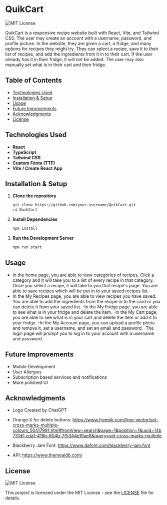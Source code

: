 # QuikCart
![MIT License](https://img.shields.io/badge/License-MIT-green.svg)

QuikCart is a responsive recipe website built with React, Vite, and Tailwind CSS. The user may create an account with a username, password, and profile picture. In the website, they are given a cart, a fridge, and many options for recipes they might try. They can select a recipe, save it to their list of recipes, and add the ingredients from it in to their cart. If the user already has it in their fridge, it will not be added. The user may also manually set what is in their cart and their fridge. 

## Table of Contents
- [Technologies Used](#technologies-used)
- [Installation & Setup](#installation--setup)
- [Usage](#usage)
- [Future Improvements](#future-improvements)
- [Acknowledgments](#acknowledgments)
- [License](#license)


## Technologies Used
- **React** 
- **TypeScript**
- **Tailwind CSS**
- **Custom Fonts (TTF)**
- **Vite / Create React App** 

## Installation & Setup
1. **Clone the repository**
   ```sh
   git clone https://github.com/your-username/QuikCart.git
   cd QuikCart
2. **Install Dependencies**
    ```sh
   npm install
3. **Run the Development Server**
   ```sh
   npm run start

## Usage
- In the home page, you are able to view categories of recipes. Click a category and it will take you to a list of every recipe in that category. Once you select a recipe, it will take to you that recipe's page. You are able to save recipes which will be put in to your saved recipes list.
- In the My Recipes page, you are able to view recipes you have saved. You are able to add the ingredients from the recipe in to the card or you can delete it from your saved list.
-In the My Fridge page, you are able to see what is in your fridge and delete the item.
-In the My Cart page, you are able to see what is in your cart and delete the item or add it to your fridge.
-In the My Account page, you can upload a profile photo and remove it, set a username, and set an email and password.
-The login page will prompt you to log in to your account with a username and password.

## Future Improvements 
  
- Mobile Development
- User Allergies
- Subscription based services and notifications
- More polished UI


## Acknowledgments

- Logo Created by ChatGPT
  
- Orange X for delete buttons: https://www.freepik.com/free-vector/set-cross-marks-multiple-colours_50417991.htm#fromView=search&page=1&position=1&uuid=14b731df-cda1-419b-804b-7f5344e19ae8&query=set-cross-marks-multiple

- Blackberry Jam Font: https://www.dafont.com/blackberry-jam.font
  
- API: https://www.themealdb.com/




## License
![MIT License](https://img.shields.io/badge/License-MIT-green.svg)

This project is licensed under the MIT License - see the [LICENSE](./LICENSE) file for details.


  

